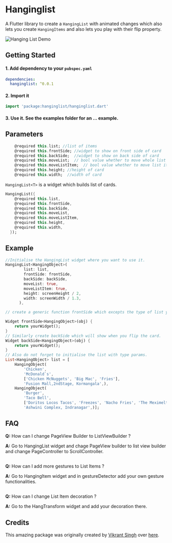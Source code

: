 # Hanginglist

A Flutter library to create a `HangingList` with animated changes which also lets you create `HangingItems` and also lets you play with their flip property.

![Hanging List Demo](demo/hangingList.gif)

## Getting Started

#### 1. Add dependency to your `pubspec.yaml`

```yaml
dependencies:
  hanginglist: ^0.0.1
```

#### 2. Import it

```dart
import 'package:hanginglist/hanginglist.dart'
```

#### 3. Use it. See the examples folder for an ... example.

## Parameters

```dart
    @required this.list; //list of items
    @required this.frontSide; //widget to show on front side of card
    @required this.backSide;  //widget to show on back side of card
    @required this.moveList;  // bool value whether to move whole list with animation
    @required this.moveListItem;  // bool value whether to move list item with animation
    @required this.height; //height of card
    @required this.width;  //width of card
```

`HangingList<T>` is a widget which builds list of cards.

```dart
HangingList({
    @required this.list,
    @required this.frontSide,
    @required this.backSide,
    @required this.moveList,
    @required this.moveListItem,
    @required this.height,
    @required this.width,
  });
```

## Example

```dart
//Initialise the HangingList widget where you want to use it.
HangingList<HangingObject>(
        list: list,
        frontSide: frontSide,
        backSide: backSide,
        moveList: true,
        moveListItem: true,
        height: screenHeight / 2,
        width: screenWidth / 1.3,
      ),

// create a generic function frontSide which excepts the type of list you want in <Object> parameters and return the widget you want to show in the card.

Widget frontSide<HangingObject>(obj) {
    return yourWidget();
}
// Similarly create backSide which will show when you flip the card.
Widget backSide<HangingObject>(obj) {
    return yourWidget();
}
// Also do not forget to initialise the list with type params.
List<HangingObject> list = [
    HangingObject(
        'Chicken',
        'McDonald`s',
        ['Chicken McNuggets', 'Big Mac', 'Fries'],
        'Fusion Mall,2ndStage, Kormangala',),
    HangingObject(
        'Burger',
        'Taco Bell',
        ['Doritos Locos Tacos', 'Freezes', 'Nacho Fries', 'The Meximelt'],
        'Ashwini Complex, Indranagar',)];
```

## FAQ

**Q:** How can I change PageView Builder to ListViewBuilder ?

**A:** Go to HangingList widget and chage PageView builder to list view builder and change PageController to ScrollController.

##

**Q:** How can I add more gestures to List Items ?

**A:** Go to HangingItem widget and in gestureDetector add your own gesture functionalities.

##

**Q:** How can I change List Item decoration ?

**A:** Go to the HangTransform widget and add your decoration there.

## Credits

This amazing package was originally created by [Vikrant Singh](https://github.com/vikrantsingh123) over [here](https://github.com/vikrantsingh123/hangingList).
